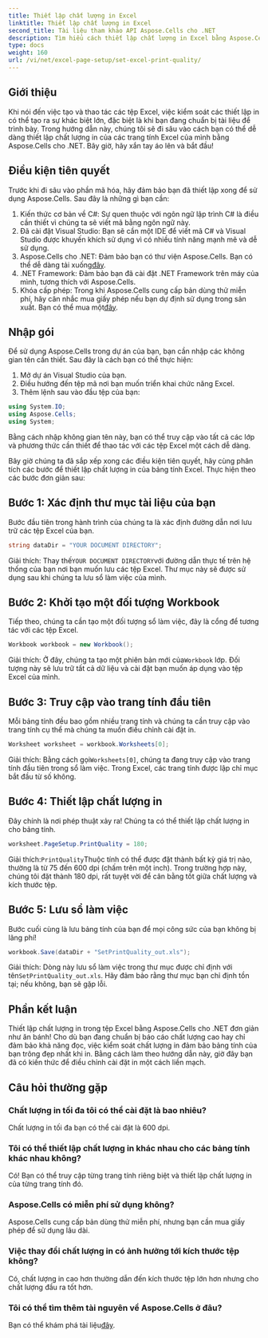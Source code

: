 ```yaml
---
title: Thiết lập chất lượng in Excel
linktitle: Thiết lập chất lượng in Excel
second_title: Tài liệu tham khảo API Aspose.Cells cho .NET
description: Tìm hiểu cách thiết lập chất lượng in Excel bằng Aspose.Cells cho .NET với hướng dẫn từng bước của chúng tôi. Kỹ thuật mã hóa đơn giản để có kết quả in tốt hơn.
type: docs
weight: 160
url: /vi/net/excel-page-setup/set-excel-print-quality/
---
```

## Giới thiệu

Khi nói đến việc tạo và thao tác các tệp Excel, việc kiểm soát các thiết lập in có thể tạo ra sự khác biệt lớn, đặc biệt là khi bạn đang chuẩn bị tài liệu để trình bày. Trong hướng dẫn này, chúng tôi sẽ đi sâu vào cách bạn có thể dễ dàng thiết lập chất lượng in của các trang tính Excel của mình bằng Aspose.Cells cho .NET. Bây giờ, hãy xắn tay áo lên và bắt đầu!

## Điều kiện tiên quyết

Trước khi đi sâu vào phần mã hóa, hãy đảm bảo bạn đã thiết lập xong để sử dụng Aspose.Cells. Sau đây là những gì bạn cần:

1. Kiến thức cơ bản về C#: Sự quen thuộc với ngôn ngữ lập trình C# là điều cần thiết vì chúng ta sẽ viết mã bằng ngôn ngữ này.
2. Đã cài đặt Visual Studio: Bạn sẽ cần một IDE để viết mã C# và Visual Studio được khuyến khích sử dụng vì có nhiều tính năng mạnh mẽ và dễ sử dụng.
3. Aspose.Cells cho .NET: Đảm bảo bạn có thư viện Aspose.Cells. Bạn có thể dễ dàng tải xuống[đây](https://releases.aspose.com/cells/net/).
4. .NET Framework: Đảm bảo bạn đã cài đặt .NET Framework trên máy của mình, tương thích với Aspose.Cells.
5.  Khóa cấp phép: Trong khi Aspose.Cells cung cấp bản dùng thử miễn phí, hãy cân nhắc mua giấy phép nếu bạn dự định sử dụng trong sản xuất. Bạn có thể mua một[đây](https://purchase.aspose.com/buy).

## Nhập gói

Để sử dụng Aspose.Cells trong dự án của bạn, bạn cần nhập các không gian tên cần thiết. Sau đây là cách bạn có thể thực hiện:

1. Mở dự án Visual Studio của bạn.
2. Điều hướng đến tệp mã nơi bạn muốn triển khai chức năng Excel.
3. Thêm lệnh sau vào đầu tệp của bạn:

```csharp
using System.IO;
using Aspose.Cells;
using System;
```

Bằng cách nhập không gian tên này, bạn có thể truy cập vào tất cả các lớp và phương thức cần thiết để thao tác với các tệp Excel một cách dễ dàng.

Bây giờ chúng ta đã sắp xếp xong các điều kiện tiên quyết, hãy cùng phân tích các bước để thiết lập chất lượng in của bảng tính Excel. Thực hiện theo các bước đơn giản sau:

## Bước 1: Xác định thư mục tài liệu của bạn

Bước đầu tiên trong hành trình của chúng ta là xác định đường dẫn nơi lưu trữ các tệp Excel của bạn. 

```csharp
string dataDir = "YOUR DOCUMENT DIRECTORY";
```

 Giải thích: Thay thế`YOUR DOCUMENT DIRECTORY`với đường dẫn thực tế trên hệ thống của bạn nơi bạn muốn lưu các tệp Excel. Thư mục này sẽ được sử dụng sau khi chúng ta lưu sổ làm việc của mình.

## Bước 2: Khởi tạo một đối tượng Workbook

Tiếp theo, chúng ta cần tạo một đối tượng sổ làm việc, đây là cổng để tương tác với các tệp Excel.

```csharp
Workbook workbook = new Workbook();
```

 Giải thích: Ở đây, chúng ta tạo một phiên bản mới của`Workbook` lớp. Đối tượng này sẽ lưu trữ tất cả dữ liệu và cài đặt bạn muốn áp dụng vào tệp Excel của mình.

## Bước 3: Truy cập vào trang tính đầu tiên

Mỗi bảng tính đều bao gồm nhiều trang tính và chúng ta cần truy cập vào trang tính cụ thể mà chúng ta muốn điều chỉnh cài đặt in.

```csharp
Worksheet worksheet = workbook.Worksheets[0];
```

 Giải thích: Bằng cách gọi`Worksheets[0]`, chúng ta đang truy cập vào trang tính đầu tiên trong sổ làm việc. Trong Excel, các trang tính được lập chỉ mục bắt đầu từ số không.

## Bước 4: Thiết lập chất lượng in

Đây chính là nơi phép thuật xảy ra! Chúng ta có thể thiết lập chất lượng in cho bảng tính.

```csharp
worksheet.PageSetup.PrintQuality = 180;
```

 Giải thích:`PrintQuality`Thuộc tính có thể được đặt thành bất kỳ giá trị nào, thường là từ 75 đến 600 dpi (chấm trên một inch). Trong trường hợp này, chúng tôi đặt thành 180 dpi, rất tuyệt vời để cân bằng tốt giữa chất lượng và kích thước tệp.

## Bước 5: Lưu sổ làm việc

Bước cuối cùng là lưu bảng tính của bạn để mọi công sức của bạn không bị lãng phí!

```csharp
workbook.Save(dataDir + "SetPrintQuality_out.xls");
```

 Giải thích: Dòng này lưu sổ làm việc trong thư mục được chỉ định với tên`SetPrintQuality_out.xls`. Hãy đảm bảo rằng thư mục bạn chỉ định tồn tại; nếu không, bạn sẽ gặp lỗi.

## Phần kết luận

Thiết lập chất lượng in trong tệp Excel bằng Aspose.Cells cho .NET đơn giản như ăn bánh! Cho dù bạn đang chuẩn bị báo cáo chất lượng cao hay chỉ đảm bảo khả năng đọc, việc kiểm soát chất lượng in đảm bảo bảng tính của bạn trông đẹp nhất khi in. Bằng cách làm theo hướng dẫn này, giờ đây bạn đã có kiến thức để điều chỉnh cài đặt in một cách liền mạch.

## Câu hỏi thường gặp

### Chất lượng in tối đa tôi có thể cài đặt là bao nhiêu?  
Chất lượng in tối đa bạn có thể cài đặt là 600 dpi.

### Tôi có thể thiết lập chất lượng in khác nhau cho các bảng tính khác nhau không?  
Có! Bạn có thể truy cập từng trang tính riêng biệt và thiết lập chất lượng in của từng trang tính đó.

### Aspose.Cells có miễn phí sử dụng không?  
Aspose.Cells cung cấp bản dùng thử miễn phí, nhưng bạn cần mua giấy phép để sử dụng lâu dài.

### Việc thay đổi chất lượng in có ảnh hưởng tới kích thước tệp không?  
Có, chất lượng in cao hơn thường dẫn đến kích thước tệp lớn hơn nhưng cho chất lượng đầu ra tốt hơn.

### Tôi có thể tìm thêm tài nguyên về Aspose.Cells ở đâu?  
 Bạn có thể khám phá tài liệu[đây](https://reference.aspose.com/cells/net/).